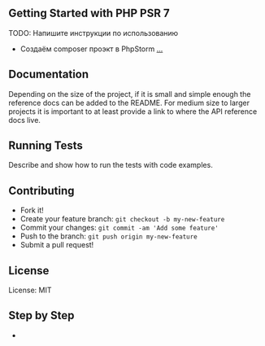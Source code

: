 ## Getting Started with PHP PSR 7

TODO: Напишите инструкции по использованию

* Создаём composer проэкт в PhpStorm [...](composer.md)



## Documentation

Depending on the size of the project, if it is small and simple enough the reference docs can be added to the README. 
For medium size to larger projects it is important to at least provide a link to where the API reference docs live.

## Running Tests

Describe and show how to run the tests with code examples.

## Contributing

  * Fork it! 
  * Create your feature branch: `git checkout -b my-new-feature` 
  * Commit your changes: `git commit -am 'Add some feature'` 
  * Push to the branch: `git push origin my-new-feature`
  * Submit a pull request!

## License

License: MIT

## Step by Step
    
  * 